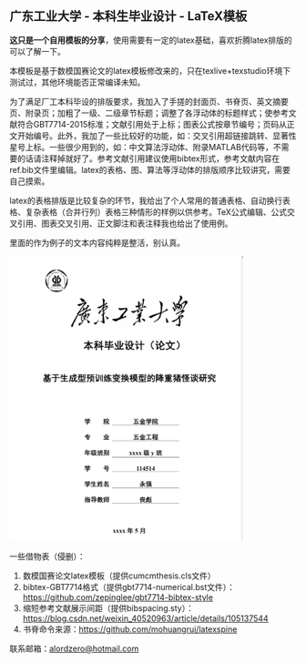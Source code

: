 ## 广东工业大学 - 本科生毕业设计 - LaTeX模板

**这只是一个自用模板的分享**，使用需要有一定的latex基础，喜欢折腾latex排版的可以了解一下。

本模板是基于数模国赛论文的latex模板修改来的，只在texlive+texstudio环境下测试过，其他环境能否正常编译未知。

为了满足厂工本科毕设的排版要求，我加入了手搓的封面页、书脊页、英文摘要页、附录页；加粗了一级、二级章节标题；调整了各浮动体的标题样式；使参考文献符合GBT7714-2015标准；文献引用处于上标；图表公式按章节编号；页码从正文开始编号。此外，我加了一些比较好的功能，如：交叉引用超链接跳转、显著性星号上标。一些很少用到的，如：中文算法浮动体、附录MATLAB代码等，不需要的话请注释掉就好了。参考文献引用建议使用bibtex形式，参考文献内容在ref.bib文件里编辑。latex的表格、图、算法等浮动体的排版顺序比较讲究，需要自己摸索。

latex的表格排版是比较复杂的环节，我给出了个人常用的普通表格、自动换行表格、复杂表格（合并行列）表格三种情形的样例以供参考。TeX公式编辑、公式交叉引用、图表交叉引用、正文脚注和表注释我也给出了使用例。

里面的作为例子的文本内容纯粹是整活，别认真。

<img src="example.png" height="500" alt="image-example"/>

一些借物表（侵删）：
1. 数模国赛论文latex模板（提供cumcmthesis.cls文件）
2. bibtex-GBT7714格式（提供gbt7714-numerical.bst文件）：https://github.com/zepinglee/gbt7714-bibtex-style
3. 缩短参考文献展示间距（提供bibspacing.sty）：https://blog.csdn.net/weixin_40520963/article/details/105137544
4. 书脊命令来源：https://github.com/mohuangrui/latexspine

联系邮箱：alordzero@hotmail.com
